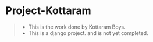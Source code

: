 # Project-Kottaram
> - This is the work done by Kottaram Boys.
> - This is a django project. and is not yet completed.
